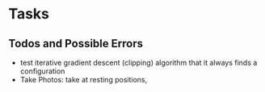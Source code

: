 # Tasks


## Todos and Possible Errors
- test iterative gradient descent (clipping) algorithm that it always finds a configuration
- Take Photos: take at resting positions, 